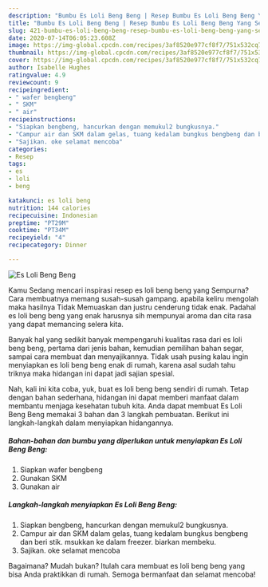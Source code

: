 ```yaml
---
description: "Bumbu Es Loli Beng Beng | Resep Bumbu Es Loli Beng Beng Yang Sempurna"
title: "Bumbu Es Loli Beng Beng | Resep Bumbu Es Loli Beng Beng Yang Sempurna"
slug: 421-bumbu-es-loli-beng-beng-resep-bumbu-es-loli-beng-beng-yang-sempurna
date: 2020-07-14T06:05:23.608Z
image: https://img-global.cpcdn.com/recipes/3af8520e977cf8f7/751x532cq70/es-loli-beng-beng-foto-resep-utama.jpg
thumbnail: https://img-global.cpcdn.com/recipes/3af8520e977cf8f7/751x532cq70/es-loli-beng-beng-foto-resep-utama.jpg
cover: https://img-global.cpcdn.com/recipes/3af8520e977cf8f7/751x532cq70/es-loli-beng-beng-foto-resep-utama.jpg
author: Isabelle Hughes
ratingvalue: 4.9
reviewcount: 9
recipeingredient:
- " wafer bengbeng"
- " SKM"
- " air"
recipeinstructions:
- "Siapkan bengbeng, hancurkan dengan memukul2 bungkusnya."
- "Campur air dan SKM dalam gelas, tuang kedalam bungkus bengbeng dan beri stik. msukkan ke dalam freezer. biarkan membeku."
- "Sajikan. oke selamat mencoba"
categories:
- Resep
tags:
- es
- loli
- beng

katakunci: es loli beng 
nutrition: 144 calories
recipecuisine: Indonesian
preptime: "PT29M"
cooktime: "PT34M"
recipeyield: "4"
recipecategory: Dinner

---
```



![Es Loli Beng Beng](https://img-global.cpcdn.com/recipes/3af8520e977cf8f7/751x532cq70/es-loli-beng-beng-foto-resep-utama.jpg)

Kamu Sedang mencari inspirasi resep es loli beng beng yang Sempurna? Cara membuatnya memang susah-susah gampang. apabila keliru mengolah maka hasilnya Tidak Memuaskan dan justru cenderung tidak enak. Padahal es loli beng beng yang enak harusnya sih mempunyai aroma dan cita rasa yang dapat memancing selera kita.

Banyak hal yang sedikit banyak mempengaruhi kualitas rasa dari es loli beng beng, pertama dari jenis bahan, kemudian pemilihan bahan segar, sampai cara membuat dan menyajikannya. Tidak usah pusing kalau ingin menyiapkan es loli beng beng enak di rumah, karena asal sudah tahu triknya maka hidangan ini dapat jadi sajian spesial.




Nah, kali ini kita coba, yuk, buat es loli beng beng sendiri di rumah. Tetap dengan bahan sederhana, hidangan ini dapat memberi manfaat dalam membantu menjaga kesehatan tubuh kita. Anda dapat membuat Es Loli Beng Beng memakai 3 bahan dan 3 langkah pembuatan. Berikut ini langkah-langkah dalam menyiapkan hidangannya.

<!--inarticleads1-->

##### Bahan-bahan dan bumbu yang diperlukan untuk menyiapkan Es Loli Beng Beng:

1. Siapkan  wafer bengbeng
1. Gunakan  SKM
1. Gunakan  air




<!--inarticleads2-->

##### Langkah-langkah menyiapkan Es Loli Beng Beng:

1. Siapkan bengbeng, hancurkan dengan memukul2 bungkusnya.
1. Campur air dan SKM dalam gelas, tuang kedalam bungkus bengbeng dan beri stik. msukkan ke dalam freezer. biarkan membeku.
1. Sajikan. oke selamat mencoba




Bagaimana? Mudah bukan? Itulah cara membuat es loli beng beng yang bisa Anda praktikkan di rumah. Semoga bermanfaat dan selamat mencoba!
